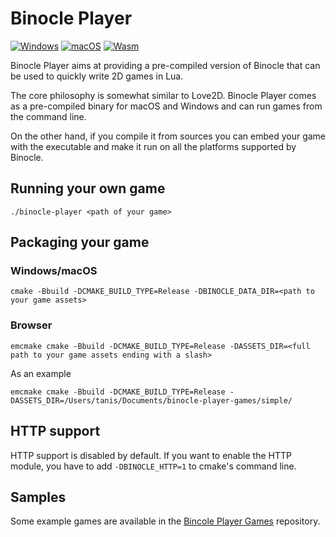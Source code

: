 # Binocle Player

[![Windows](https://github.com/tanis2000/binocle-player/actions/workflows/windows.yml/badge.svg)](https://github.com/tanis2000/binocle-player/actions/workflows/windows.yml)
[![macOS](https://github.com/tanis2000/binocle-player/actions/workflows/macos.yml/badge.svg)](https://github.com/tanis2000/binocle-player/actions/workflows/macos.yml)
[![Wasm](https://github.com/tanis2000/binocle-player/actions/workflows/wasm.yml/badge.svg)](https://github.com/tanis2000/binocle-player/actions/workflows/wasm.yml)

Binocle Player aims at providing a pre-compiled version of Binocle that can be used to quickly write 2D games in Lua.

The core philosophy  is somewhat similar to Love2D. Binocle Player comes as a pre-compiled binary for macOS and Windows and can run games from the command line.

On the other hand, if you compile it from sources you can embed your game with the executable and make it run on all the platforms supported by Binocle.

## Running your own game

```shell
./binocle-player <path of your game>
```

## Packaging your game

### Windows/macOS

```shell
cmake -Bbuild -DCMAKE_BUILD_TYPE=Release -DBINOCLE_DATA_DIR=<path to your game assets>
```

### Browser

```shell
emcmake cmake -Bbuild -DCMAKE_BUILD_TYPE=Release -DASSETS_DIR=<full path to your game assets ending with a slash>
```

As an example

```shell
emcmake cmake -Bbuild -DCMAKE_BUILD_TYPE=Release -DASSETS_DIR=/Users/tanis/Documents/binocle-player-games/simple/
```

## HTTP support

HTTP support is disabled by default. If you want to enable the HTTP module, you have to add `-DBINOCLE_HTTP=1` to cmake's command line.

## Samples

Some example games are available in the [Bincole Player Games](https://github.com/tanis2000/binocle-player-games) repository.
